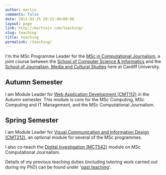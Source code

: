 ```yaml
---
author: martin
comments: false
date: 2011-03-25 20:22:40+00:00
layout: page
link: http://martinjc.com/teaching/
slug: teaching
title: teaching
permalink: /teaching/
---
```


I'm the MSc Programme Leader for the [MSc in Computational Journalism](http://www.cardiff.ac.uk/jomec/degreeprogrammes/pgmasters/msc_computational_journalism/index.html), a joint course between the [School of Computer Science & Informatics](http://www.cs.cf.ac.uk/) and the [School of Journalism, Media and Cultural Studies](http://www.cardiff.ac.uk/jomec/index.html) here at Cardiff University.



## Autumn Semester



I am Module Leader for [Web Application Development (CMT112)](http://handbooks.data.cardiff.ac.uk/module/CMT112.html) in the Autumn semester. This module is core for the MSc Computing, MSc Computing and IT Management, and the MSc Computational Journalism.



## Spring Semester



I am Module Leader for [Visual Communication and Information Design (CMT212)](http://handbooks.data.cardiff.ac.uk/module/CMT212.html), an optional module for several of the MSc programmes.

I also co-teach the [Digital Investigation (MCT542)](http://handbooks.data.cardiff.ac.uk/module/MCT542.html) module on MSc Computational Journalism.







Details of my previous teaching duties (including tutoring work carried out during my PhD) can be found under '[past teaching](http://martinjc.com/teaching/past-teaching/)'.
